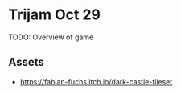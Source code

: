 # Trijam Oct 29

TODO: Overview of game

## Assets

- https://fabian-fuchs.itch.io/dark-castle-tileset
